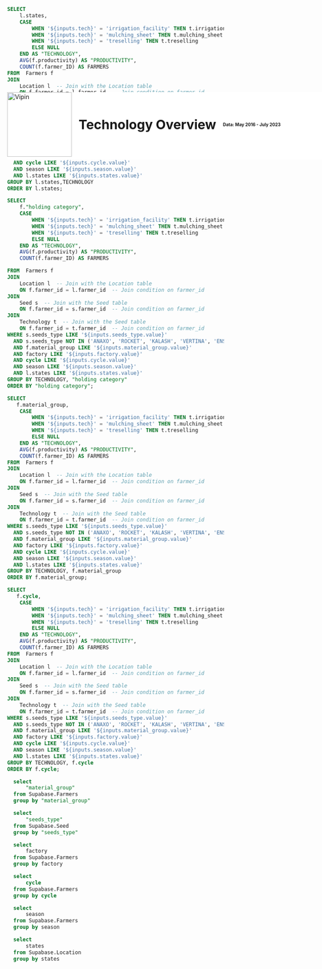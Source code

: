 <div style="position: relative">
<div style="display: flex; align-items: center; gap: 16px; position:fixed;top:0;width:100%;margin-top:6.6vh;z-index:1000;background:white;padding-bottom:0.35rem">
  <img 
    src="https://globalgreengroup.com/wp-content/uploads/2015/07/logo.png" 
    alt="Vipin" 
    style="width: 150px; height: auto;">
  <h1 style="font-weight: bold; font-size: 30px; margin: 0;">Technology Overview</h1>
  <h2 style="font-size: 10px; margin: 0">Data: May 2016 - July 2023</h2>
</div>
</div>

<left>

<Grid cols= 3 gapSize=none>

<Dropdown data={cycle} name=cycle value=cycle title="Date">
    <DropdownOption value="%" valueLabel="All"/>
</Dropdown>

<Dropdown data={states} name=states value=states title="States">
    <DropdownOption value="%" valueLabel="All"/>
</Dropdown>

<Dropdown data={factory} name=factory value=factory title="Factory">
    <DropdownOption value="%" valueLabel="All"/>
</Dropdown>

</Grid>

<Grid cols= 3> 

<Dropdown data={season} name=season value=season title="Season">
    <DropdownOption value="%" valueLabel="All"/>
</Dropdown>

<Dropdown data={material_group} name=material_group value=material_group title="Material Group">
    <DropdownOption value="%" valueLabel="All"/>
</Dropdown>

<Dropdown data={seeds_type} name=seeds_type value=seeds_type title="Seed Type">
    <DropdownOption value="%" valueLabel="All"/>
</Dropdown>


</Grid>

</left>

<ButtonGroup name=matric display=tabs>
    <ButtonGroupItem valueLabel="Farmers" value="FARMERS" default />
    <ButtonGroupItem valueLabel="Productivity" value="PRODUCTIVITY" />
</ButtonGroup>

<ButtonGroup name=tech display=tabs>
    <ButtonGroupItem valueLabel="Drip" value="irrigation_facility" default />
    <ButtonGroupItem valueLabel="Mulching" value="mulching_sheet" />
    <ButtonGroupItem valueLabel="Treselling" value="treselling" />
</ButtonGroup>

```sql techbystates
SELECT  
    l.states,
    CASE 
        WHEN '${inputs.tech}' = 'irrigation_facility' THEN t.irrigation_facility
        WHEN '${inputs.tech}' = 'mulching_sheet' THEN t.mulching_sheet
        WHEN '${inputs.tech}' = 'treselling' THEN t.treselling
        ELSE NULL
    END AS "TECHNOLOGY",
    AVG(f.productivity) AS "PRODUCTIVITY",
    COUNT(f.farmer_ID) AS FARMERS
FROM  Farmers f
JOIN 
    Location l  -- Join with the Location table
    ON f.farmer_id = l.farmer_id  -- Join condition on farmer_id
JOIN 
    Seed s  -- Join with the Seed table
    ON f.farmer_id = s.farmer_id  -- Join condition on farmer_id
JOIN 
    Technology t  -- Join with the Seed table
    ON f.farmer_id = t.farmer_id  -- Join condition on farmer_id
WHERE s.seeds_type LIKE '${inputs.seeds_type.value}'
  AND s.seeds_type NOT IN ('ANAXO', 'ROCKET', 'KALASH', 'VERTINA', 'ENSURE')
  AND f.material_group LIKE '${inputs.material_group.value}'
  AND factory LIKE '${inputs.factory.value}'
  AND cycle LIKE '${inputs.cycle.value}'
  AND season LIKE '${inputs.season.value}'
  AND l.states LIKE '${inputs.states.value}'
GROUP BY l.states,TECHNOLOGY
ORDER BY l.states;
```
```sql techbyholding
SELECT 
    f."holding category",
    CASE 
        WHEN '${inputs.tech}' = 'irrigation_facility' THEN t.irrigation_facility
        WHEN '${inputs.tech}' = 'mulching_sheet' THEN t.mulching_sheet
        WHEN '${inputs.tech}' = 'treselling' THEN t.treselling
        ELSE NULL
    END AS "TECHNOLOGY",
    AVG(f.productivity) AS "PRODUCTIVITY",
    COUNT(f.farmer_ID) AS FARMERS

FROM  Farmers f
JOIN 
    Location l  -- Join with the Location table
    ON f.farmer_id = l.farmer_id  -- Join condition on farmer_id
JOIN 
    Seed s  -- Join with the Seed table
    ON f.farmer_id = s.farmer_id  -- Join condition on farmer_id
JOIN 
    Technology t  -- Join with the Seed table
    ON f.farmer_id = t.farmer_id  -- Join condition on farmer_id
WHERE s.seeds_type LIKE '${inputs.seeds_type.value}'
  AND s.seeds_type NOT IN ('ANAXO', 'ROCKET', 'KALASH', 'VERTINA', 'ENSURE') 
  AND f.material_group LIKE '${inputs.material_group.value}'
  AND factory LIKE '${inputs.factory.value}'
  AND cycle LIKE '${inputs.cycle.value}'
  AND season LIKE '${inputs.season.value}'
  AND l.states LIKE '${inputs.states.value}'
GROUP BY TECHNOLOGY, "holding category"
ORDER BY "holding category";
```

<Grid cols=2>

<BarChart 
    data={techbystates}
    title="{inputs.matric} BY STATE"
    x="states"
    y="{inputs.matric}"
    series=TECHNOLOGY
    sort=TECHNOLOGY
/>


<BarChart 
    data={techbyholding}
    title="{inputs.matric} BY HOLDING AREA"
    x="holding category"
    y="{inputs.matric}"
    series=TECHNOLOGY
    type="grouped"
    sort=TECHNOLOGY
/>
</Grid>

```sql techbymaterial
SELECT 
   f.material_group,
    CASE 
        WHEN '${inputs.tech}' = 'irrigation_facility' THEN t.irrigation_facility
        WHEN '${inputs.tech}' = 'mulching_sheet' THEN t.mulching_sheet
        WHEN '${inputs.tech}' = 'treselling' THEN t.treselling
        ELSE NULL
    END AS "TECHNOLOGY",
    AVG(f.productivity) AS "PRODUCTIVITY",
    COUNT(f.farmer_ID) AS FARMERS
FROM  Farmers f
JOIN 
    Location l  -- Join with the Location table
    ON f.farmer_id = l.farmer_id  -- Join condition on farmer_id
JOIN 
    Seed s  -- Join with the Seed table
    ON f.farmer_id = s.farmer_id  -- Join condition on farmer_id
JOIN 
    Technology t  -- Join with the Seed table
    ON f.farmer_id = t.farmer_id  -- Join condition on farmer_id
WHERE s.seeds_type LIKE '${inputs.seeds_type.value}'
  AND s.seeds_type NOT IN ('ANAXO', 'ROCKET', 'KALASH', 'VERTINA', 'ENSURE') 
  AND f.material_group LIKE '${inputs.material_group.value}'
  AND factory LIKE '${inputs.factory.value}'
  AND cycle LIKE '${inputs.cycle.value}'
  AND season LIKE '${inputs.season.value}'
  AND l.states LIKE '${inputs.states.value}'
GROUP BY TECHNOLOGY, f.material_group
ORDER BY f.material_group;
```

<BarChart 
    data={techbycycle}
    title="{inputs.matric} BY SEEDS OVERTIME"
    x="TECHNOLOGY"
    y="{inputs.matric}"
    series="cycle"
    type="grouped"
    sort="cycle"
/>

<BarChart 
    data={techbymaterial}
    title="{inputs.matric} BY SEEDS OVERTIME"
    x="material_group"
    y="{inputs.matric}"
    series=TECHNOLOGY
    type="grouped"
    sort=TECHNOLOGY
/>


```sql techbycycle
SELECT 
   f.cycle,
    CASE 
        WHEN '${inputs.tech}' = 'irrigation_facility' THEN t.irrigation_facility
        WHEN '${inputs.tech}' = 'mulching_sheet' THEN t.mulching_sheet
        WHEN '${inputs.tech}' = 'treselling' THEN t.treselling
        ELSE NULL
    END AS "TECHNOLOGY",
    AVG(f.productivity) AS "PRODUCTIVITY",
    COUNT(f.farmer_ID) AS FARMERS
FROM  Farmers f
JOIN 
    Location l  -- Join with the Location table
    ON f.farmer_id = l.farmer_id  -- Join condition on farmer_id
JOIN 
    Seed s  -- Join with the Seed table
    ON f.farmer_id = s.farmer_id  -- Join condition on farmer_id
JOIN 
    Technology t  -- Join with the Seed table
    ON f.farmer_id = t.farmer_id  -- Join condition on farmer_id
WHERE s.seeds_type LIKE '${inputs.seeds_type.value}'
  AND s.seeds_type NOT IN ('ANAXO', 'ROCKET', 'KALASH', 'VERTINA', 'ENSURE') 
  AND f.material_group LIKE '${inputs.material_group.value}'
  AND factory LIKE '${inputs.factory.value}'
  AND cycle LIKE '${inputs.cycle.value}'
  AND season LIKE '${inputs.season.value}'
  AND l.states LIKE '${inputs.states.value}'
GROUP BY TECHNOLOGY, f.cycle
ORDER BY f.cycle;
```






```sql material_group
  select
      "material_group"
  from Supabase.Farmers
  group by "material_group"
```
```sql seeds_type
  select
      "seeds_type"
  from Supabase.Seed
  group by "seeds_type"
```

```sql factory
  select
      factory
  from Supabase.Farmers
  group by factory
```
```sql cycle
  select
      cycle
  from Supabase.Farmers
  group by cycle
```
```sql season
  select
      season
  from Supabase.Farmers
  group by season
```
```sql states
  select
      states
  from Supabase.Location
  group by states
```